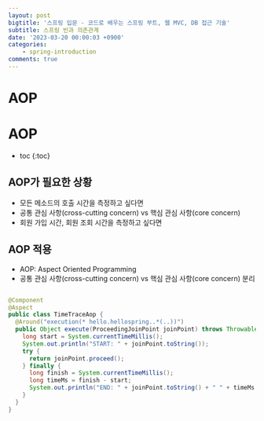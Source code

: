 ```yaml
---
layout: post
bigtitle: '스프링 입문 - 코드로 배우는 스프링 부트, 웹 MVC, DB 접근 기술'
subtitle: 스프링 빈과 의존관계
date: '2023-03-20 00:00:03 +0900'
categories:
    - spring-introduction
comments: true
---
```


# AOP

# AOP
* toc
{:toc}

## AOP가 필요한 상황
+ 모든 메소드의 호출 시간을 측정하고 싶다면
+ 공통 관심 사항(cross-cutting concern) vs 핵심 관심 사항(core concern)
+ 회원 가입 시간, 회원 조회 시간을 측정하고 싶다면

## AOP 적용
+ AOP: Aspect Oriented Programming
+ 공통 관심 사항(cross-cutting concern) vs 핵심 관심 사항(core concern) 분리

~~~java

@Component
@Aspect
public class TimeTraceAop {
  @Around("execution(* hello.hellospring..*(..))")
  public Object execute(ProceedingJoinPoint joinPoint) throws Throwable {
    long start = System.currentTimeMillis();
    System.out.println("START: " + joinPoint.toString());
    try {
      return joinPoint.proceed();
    } finally {
      long finish = System.currentTimeMillis();
      long timeMs = finish - start;
      System.out.println("END: " + joinPoint.toString() + " " + timeMs + "ms");
    }
  }
}

~~~
